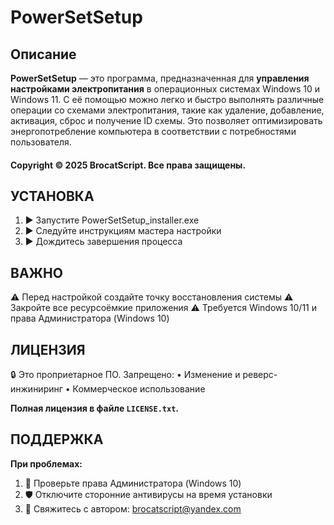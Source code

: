 # PowerSetSetup

## **Описание**
**PowerSetSetup** — это программа, предназначенная для **управления настройками электропитания** в операционных системах Windows 10 и Windows 11. С её помощью можно легко и быстро выполнять различные операции со схемами электропитания, такие как удаление, добавление, активация, сброс и получение ID схемы. Это позволяет оптимизировать энергопотребление компьютера в соответствии с потребностями пользователя.

#### Copyright © 2025 BrocatScript. Все права защищены.

## **УСТАНОВКА**
 1. ▶ Запустите PowerSetSetup_installer.exe
 2. ▶ Следуйте инструкциям мастера настройки
 3. ▶ Дождитесь завершения процесса

## **ВАЖНО**
 ⚠ Перед настройкой создайте точку восстановления системы
 ⚠ Закройте все ресурсоёмкие приложения
 ⚠ Требуется Windows 10/11 и права Администратора (Windows 10)

## **ЛИЦЕНЗИЯ**
🔒 Это проприетарное ПО. Запрещено:
   • Изменение и реверс-инжиниринг
   • Коммерческое использование
   
   **Полная лицензия в файле `LICENSE.txt`.**

## **ПОДДЕРЖКА**
**При проблемах:**
1. 🔧 Проверьте права Администратора (Windows 10)
2. 🛡️ Отключите сторонние антивирусы на время установки
3. 📧 Свяжитесь с автором: brocatscript@yandex.com














